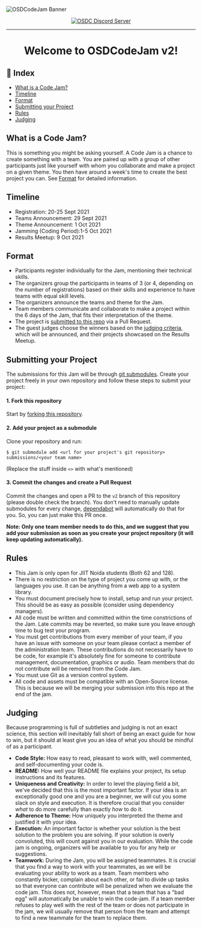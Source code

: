 ![OSDCodeJam Banner](./assets/codejam-banner.gif)

<div align="center">

[![OSDC Discord Server](https://img.shields.io/discord/357949642266116108?color=magenta&label=discord&logo=discord&logoColor=white)](https://discord.gg/vfhyHW5BkJ)

<hr>

# Welcome to OSDCodeJam v2!

</div>

## :ledger: Index

- [What is a Code Jam?](#what-is-a-code-jam)
- [Timeline](#timeline)
- [Format](#format)
- [Submitting your Project](#submitting-your-project)
- [Rules](#rules)
- [Judging](#judging)

## What is a Code Jam?

This is something you might be asking yourself. A Code Jam is a chance to create
something with a team. You are paired up with a group of other participants just
like yourself with whom you collaborate and make a project on a given theme. You
then have around a week's time to create the best project you can. See
[Format](#format) for detailed information.

## Timeline

- Registration: 20-25 Sept 2021
- Teams Announcement: 29 Sept 2021
- Theme Announcement: 1 Oct 2021
- Jamming (Coding Period):1-5 Oct 2021
- Results Meetup: 9 Oct 2021

## Format

- Participants register individually for the Jam, mentioning their technical
  skills.
- The organizers group the participants in teams of 3 (or 4, depending on the
  number of registrations) based on their skills and experience to have teams
  with equal skill levels.
- The organizers announce the teams and theme for the Jam.
- Team members communicate and collaborate to make a project within the 6 days
  of the Jam, that fits their interpretation of the theme.
- The project is [submitted to this repo](#submitting-your-project) via a Pull
  Request.
- The guest judges choose the winners based on the [judging criteria](#judging),
  which will be announced, and their projects showcased on the Results Meetup.

## Submitting your Project

The submissions for this Jam will be through [git submodules](https://git-scm.com/book/en/v2/Git-Tools-Submodules). Create your project freely in your own repository and follow these steps to submit your project:

#### 1. Fork this repository

Start by [forking this repository](https://github.com/osdc/codejam/fork).

#### 2. Add your project as a submodule

Clone your repository and run:

```
$ git submodule add <url for your project's git repository> submissions/<your team name>
```
(Replace the stuff inside `<>` with what's mentioned)

#### 3. Commit the changes and create a Pull Request

Commit the changes and open a PR to the `v2` branch of this repository (please double check the branch). You
don't need to manually update submodules for every change,
[dependabot](https://dependabot.com/submodules/) will automatically do that for
you. So, you can just make this PR once.

**Note: Only one team member needs to do this, and we suggest that you add your submission as soon as you create your project repository (it will keep updating automatically).**

## Rules

- This Jam is only open for JIIT Noida students (Both 62 and 128).
- There is no restriction on the type of project you come up with, or the
  languages you use. It can be anything from a web app to a system library.
- You must document precisely how to install, setup and run your project. This
  should be as easy as possible (consider using dependency managers).
- All code must be written and committed within the time constrictions of the
  Jam. Late commits may be reverted, so make sure you leave enough time to bug
  test your program.
- You must get contributions from every member of your team, if you have an
  issue with someone on your team please contact a member of the administration
  team. These contributions do not necessarily have to be code, for example it's
  absolutely fine for someone to contribute management, documentation, graphics
  or audio. Team members that do not contribute will be removed from the Code
  Jam.
- You must use Git as a version control system.
- All code and assets must be compatible with an Open-Source license. This is
  because we will be merging your submission into this repo at the end of the
  jam.

## Judging

Because programming is full of subtleties and judging is not an exact science,
this section will inevitably fall short of being an exact guide for how to win,
but it should at least give you an idea of what you should be mindful of as a
participant.

- **Code Style:** How easy to read, pleasant to work with, well commented, and
  self-documenting your code is.
- **README:** How well your README file explains your project, its setup
  instructions and its features.
- **Uniqueness and Creativity:** In order to level the playing field a bit,
  we've decided that this is the most important factor. If your idea is an
  exceptionally good one and you are a beginner, we will cut you some slack on
  style and execution. It is therefore crucial that you consider _what_ to do
  more carefully than exactly _how_ to do it.
- **Adherence to Theme:** How uniquely you interpreted the theme and justified
  it with your idea.
- **Execution:** An important factor is whether your solution is the best
  solution to the problem you are solving. If your solution is overly
  convoluted, this will count against you in our evaluation. While the code jam
  is ongoing, organizers will be available to you for any help or suggestions.
- **Teamwork:** During the Jam, you will be assigned teammates. It is crucial
  that you find a way to work with your teammates, as we will be evaluating your
  ability to work as a team. Team members who constantly bicker, complain about
  each other, or fail to divide up tasks so that everyone can contribute will be
  penalized when we evaluate the code jam. This does not, however, mean that a
  team that has a "bad egg" will automatically be unable to win the code-jam. If
  a team member refuses to play well with the rest of the team or does not
  participate in the jam, we will usually remove that person from the team and
  attempt to find a new teammate for the team to replace them.
